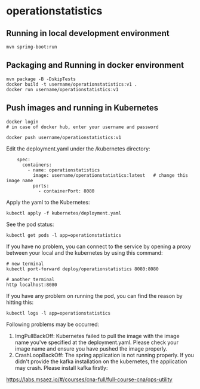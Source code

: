 # operationstatistics

## Running in local development environment

```
mvn spring-boot:run
```

## Packaging and Running in docker environment

```
mvn package -B -DskipTests
docker build -t username/operationstatistics:v1 .
docker run username/operationstatistics:v1
```

## Push images and running in Kubernetes

```
docker login 
# in case of docker hub, enter your username and password

docker push username/operationstatistics:v1
```

Edit the deployment.yaml under the /kubernetes directory:
```
    spec:
      containers:
        - name: operationstatistics
          image: username/operationstatistics:latest   # change this image name
          ports:
            - containerPort: 8080

```

Apply the yaml to the Kubernetes:
```
kubectl apply -f kubernetes/deployment.yaml
```

See the pod status:
```
kubectl get pods -l app=operationstatistics
```

If you have no problem, you can connect to the service by opening a proxy between your local and the kubernetes by using this command:
```
# new terminal
kubectl port-forward deploy/operationstatistics 8080:8080

# another terminal
http localhost:8080
```

If you have any problem on running the pod, you can find the reason by hitting this:
```
kubectl logs -l app=operationstatistics
```

Following problems may be occurred:

1. ImgPullBackOff:  Kubernetes failed to pull the image with the image name you've specified at the deployment.yaml. Please check your image name and ensure you have pushed the image properly.
1. CrashLoopBackOff: The spring application is not running properly. If you didn't provide the kafka installation on the kubernetes, the application may crash. Please install kafka firstly:

https://labs.msaez.io/#/courses/cna-full/full-course-cna/ops-utility

